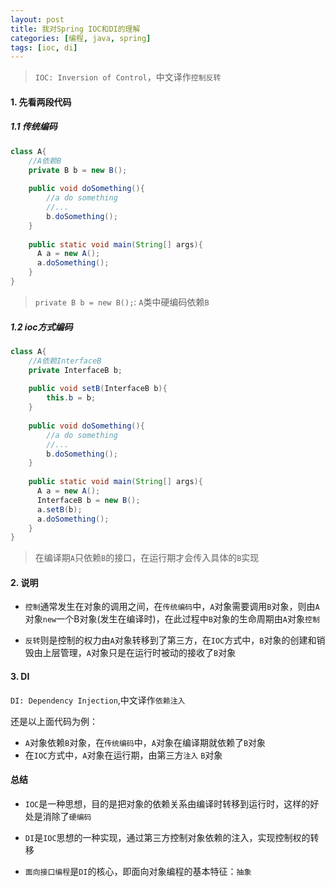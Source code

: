 ```yaml
---
layout: post
title: 我对Spring IOC和DI的理解
categories: [编程, java, spring]
tags: [ioc, di]
---
```


> `IOC: Inversion of Control`，中文译作`控制反转`

#### 1. 先看两段代码

##### 1.1 传统编码
```java
class A{
    //A依赖B
    private B b = new B();
    
    public void doSomething(){
        //a do something
        //...
        b.doSomething();
    }
    
    public static void main(String[] args){
      A a = new A();
      a.doSomething();
    }
}

```

> `private B b = new B();`: `A`类中硬编码依赖`B`

##### 1.2 ioc方式编码
```java
class A{
    //A依赖InterfaceB
    private InterfaceB b;
    
    public void setB(InterfaceB b){
        this.b = b;
    }
    
    public void doSomething(){
        //a do something
        //...
        b.doSomething();
    }
    
    public static void main(String[] args){
      A a = new A();
      InterfaceB b = new B();
      a.setB(b);
      a.doSomething();
    }
}
```

> 在编译期`A`只依赖`B`的接口，在运行期才会传入具体的`B`实现

#### 2. 说明

* `控制`通常发生在对象的调用之间，在`传统编码`中，`A`对象需要调用`B`对象，则由`A`对象`new`一个B对象(发生在编译时)，在此过程中`B`对象的生命周期由`A`对象`控制`

* `反转`则是控制的权力由`A`对象转移到了第三方，在`IOC`方式中，`B`对象的创建和销毁由上层管理，`A`对象只是在运行时被动的接收了`B`对象

#### 3. DI

`DI: Dependency Injection`,中文译作`依赖注入`

还是以上面代码为例：
* `A`对象依赖`B`对象，在`传统编码`中，`A`对象在编译期就依赖了`B`对象
* 在`IOC`方式中，`A`对象在运行期，由第三方`注入` `B`对象

#### 总结

* `IOC`是一种思想，目的是把对象的依赖关系由编译时转移到运行时，这样的好处是消除了`硬编码`
* `DI`是`IOC`思想的一种实现，通过第三方控制对象依赖的注入，实现控制权的转移

* `面向接口编程`是`DI`的核心，即面向对象编程的基本特征：`抽象`